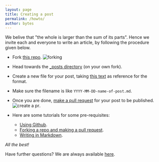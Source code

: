 ```yaml
---
layout: page
title: Creating a post
permalink: /howto/
author: bytes
---
```


We belive that "the whole is larger than the sum of its parts". Hence we invite each and everyone to write an article, by following the procedure given below.

* Fork [this repo](https://github.com/fossiiita/blog).
![forking](https://github-images.s3.amazonaws.com/help/bootcamp/Bootcamp-Fork.png)

* Head towards the [\_posts directory](https://github.com/fossiiita/blog/tree/master/_posts) (on your own fork).
* Create a new file for your post, taking [this text](https://raw.githubusercontent.com/fossiiita/blog/master/help.md) as reference for the format.
* Make sure the filename is like `YYYY-MM-DD-name-of-post.md`.

* Once you are done, [make a pull request](https://help.github.com/articles/creating-a-pull-request-from-a-fork/) for your post to be published.
![create a pr](https://github-images.s3.amazonaws.com/help/pull_requests/recently_pushed_branch.png).

* Here are some tutorials for some pre-requisites:
  - [Using Github](https://guides.github.com/activities/hello-world/).
  - [Forking a repo and making a pull request](https://guides.github.com/activities/forking/).
  - [Writing in Markdown](https://guides.github.com/features/mastering-markdown/).
  
*All the best!*


Have further questions? We are always available [here](https://github.com/fossiiita/issues).
